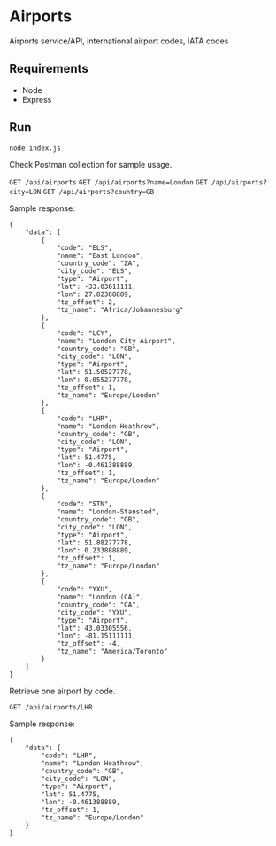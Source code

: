 # Airports
Airports service/API, international airport codes, IATA codes

## Requirements
* Node
* Express

## Run
`node index.js`

Check Postman collection for sample usage.

`GET /api/airports`
`GET /api/airports?name=London`
`GET /api/airports?city=LON`
`GET /api/airports?country=GB`

Sample response:

    {
        "data": [
            {
                "code": "ELS",
                "name": "East London",
                "country_code": "ZA",
                "city_code": "ELS",
                "type": "Airport",
                "lat": -33.03611111,
                "lon": 27.82388889,
                "tz_offset": 2,
                "tz_name": "Africa/Johannesburg"
            },
            {
                "code": "LCY",
                "name": "London City Airport",
                "country_code": "GB",
                "city_code": "LON",
                "type": "Airport",
                "lat": 51.50527778,
                "lon": 0.055277778,
                "tz_offset": 1,
                "tz_name": "Europe/London"
            },
            {
                "code": "LHR",
                "name": "London Heathrow",
                "country_code": "GB",
                "city_code": "LON",
                "type": "Airport",
                "lat": 51.4775,
                "lon": -0.461388889,
                "tz_offset": 1,
                "tz_name": "Europe/London"
            },
            {
                "code": "STN",
                "name": "London-Stansted",
                "country_code": "GB",
                "city_code": "LON",
                "type": "Airport",
                "lat": 51.88277778,
                "lon": 0.233888889,
                "tz_offset": 1,
                "tz_name": "Europe/London"
            },
            {
                "code": "YXU",
                "name": "London (CA)",
                "country_code": "CA",
                "city_code": "YXU",
                "type": "Airport",
                "lat": 43.03305556,
                "lon": -81.15111111,
                "tz_offset": -4,
                "tz_name": "America/Toronto"
            }
        ]
    }

Retrieve one airport by code.

`GET /api/airports/LHR`

Sample response:

    {
        "data": {
            "code": "LHR",
            "name": "London Heathrow",
            "country_code": "GB",
            "city_code": "LON",
            "type": "Airport",
            "lat": 51.4775,
            "lon": -0.461388889,
            "tz_offset": 1,
            "tz_name": "Europe/London"
        }
    }
